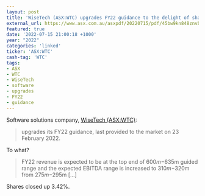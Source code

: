 ```yaml
---
layout: post
title: 'WiseTech (ASX:WTC) upgrades FY22 guidance to the delight of shareholders'
external_url: https://www.asx.com.au/asxpdf/20220715/pdf/45bw9kn848znvb.pdf
featured: true
date: '2022-07-15 21:00:18 +1000'
year: "2022"
categories: 'linked'
ticker: 'ASX:WTC'
cash-tag: 'WTC'
tags:
- ASX
- WTC
- WiseTech
- software
- upgrades
- FY22
- guidance
---
```


Software solutions company, [WiseTech (ASX:WTC)](https://www2.asx.com.au/markets/company/WTC):

> upgrades its FY22 guidance, last provided to the market on 23 February 2022.

<!--more-->

To what?

> FY22 revenue is expected to be at the top end of $600m-$635m guided range and the expected EBITDA range is increased to $310m-$320m from $275m-$295m [...]

Shares closed up 3.42%.
